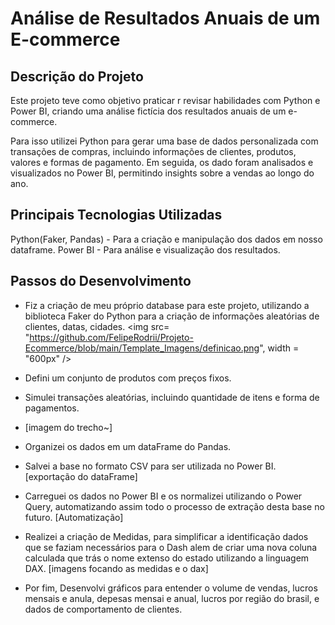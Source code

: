 # Análise de Resultados Anuais de um E-commerce
## Descrição do Projeto
Este projeto teve como objetivo praticar r revisar habilidades com Python e Power BI, criando uma análise fictícia dos resultados anuais de um e-commerce.

Para isso utilizei Python para gerar uma base de dados personalizada com transações de compras, incluindo informações de clientes, produtos, valores e formas de pagamento. Em seguida, os dado foram analisados e visualizados no Power BI, permitindo insights sobre a vendas ao longo do ano.

## Principais Tecnologias Utilizadas
Python(Faker, Pandas) - Para a criação e manipulação dos dados em nosso dataframe.
Power BI - Para análise e visualização dos resultados.

## Passos do Desenvolvimento
* Fiz a criação de meu próprio database para este projeto, utilizando a biblioteca Faker do Python para a criação de informações aleatórias de clientes, datas, cidades.
  <img src= "https://github.com/FelipeRodrii/Projeto-Ecommerce/blob/main/Template_Imagens/definicao.png", width = "600px" />
* Defini um conjunto de produtos com preços fixos.
* Simulei transações aleatórias, incluindo quantidade de itens e forma de pagamentos.

* [imagem do trecho~]

* Organizei os dados em um dataFrame do Pandas.
* Salvei a base no formato CSV para ser utilizada no Power BI.
[exportação do dataFrame]
* Carreguei os dados no Power BI e os normalizei utilizando o Power Query, automatizando assim todo o processo de extração desta base no futuro.
  [Automatização]
* Realizei a criação de Medidas, para simplificar a identificação dados que se faziam necessários para o Dash alem de criar uma nova coluna calculada que trás o nome extenso do estado utilizando a linguagem DAX.
  [imagens focando as medidas e o dax]
* Por fim, Desenvolvi gráficos para entender o volume de vendas, lucros mensais e anula, depesas mensai e anual, lucros por região do brasil, e dados de comportamento de clientes.
  
